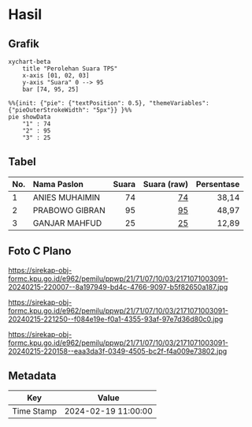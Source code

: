 # Hasil

## Grafik

```mermaid
xychart-beta
    title "Perolehan Suara TPS"
    x-axis [01, 02, 03]
    y-axis "Suara" 0 --> 95
    bar [74, 95, 25]
```

```mermaid
%%{init: {"pie": {"textPosition": 0.5}, "themeVariables": {"pieOuterStrokeWidth": "5px"}} }%%
pie showData
    "1" : 74
    "2" : 95
    "3" : 25
```

## Tabel

| No. | Nama Paslon    | Suara | Suara (raw) | Persentase |
|:--- |:-------------- | -----:| -----------:| ----------:|
| 1   | ANIES MUHAIMIN | 74    | [74][p-1]   | 38,14      |
| 2   | PRABOWO GIBRAN | 95    | [95][p-2]   | 48,97      |
| 3   | GANJAR MAHFUD  | 25    | [25][p-3]   | 12,89      |


[p-1]: https://github.com/gigit-pemilu/pemilu-2024-21-kepulauan-riau/blob/main/pilpres/hitung-suara/sub/21-kepulauan-riau/sub/71-kota-batam/sub/07-sei-beduk/sub/1003-mangsang/sub/091-tps/sub/paslon-1.txt
[p-2]: https://github.com/gigit-pemilu/pemilu-2024-21-kepulauan-riau/blob/main/pilpres/hitung-suara/sub/21-kepulauan-riau/sub/71-kota-batam/sub/07-sei-beduk/sub/1003-mangsang/sub/091-tps/sub/paslon-2.txt
[p-3]: https://github.com/gigit-pemilu/pemilu-2024-21-kepulauan-riau/blob/main/pilpres/hitung-suara/sub/21-kepulauan-riau/sub/71-kota-batam/sub/07-sei-beduk/sub/1003-mangsang/sub/091-tps/sub/paslon-3.txt

## Foto C Plano

https://sirekap-obj-formc.kpu.go.id/e962/pemilu/ppwp/21/71/07/10/03/2171071003091-20240215-220007--8a197949-bd4c-4766-9097-b5f82650a187.jpg

https://sirekap-obj-formc.kpu.go.id/e962/pemilu/ppwp/21/71/07/10/03/2171071003091-20240215-221250--f084e19e-f0a1-4355-93af-97e7d36d80c0.jpg

https://sirekap-obj-formc.kpu.go.id/e962/pemilu/ppwp/21/71/07/10/03/2171071003091-20240215-220158--eaa3da3f-0349-4505-bc2f-f4a009e73802.jpg


## Metadata

| Key        | Value               |
| ---------- | ------------------- |
| Time Stamp | 2024-02-19 11:00:00 |



